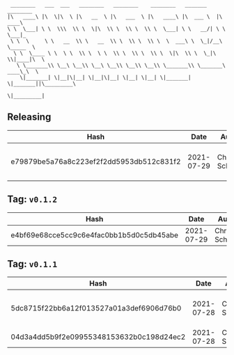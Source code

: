 ```
 ________   ___  ___   ________   ________    ________   _______    ________      
|\   ____\ |\  \|\  \ |\   __  \ |\   ___  \ |\   ____\ |\  ___ \  |\   ____\     
\ \  \___| \ \  \\\  \\ \  \|\  \\ \  \\ \  \\ \  \___| \ \   __/| \ \  \___|_    
 \ \  \     \ \   __  \\ \   __  \\ \  \\ \  \\ \  \  ___\ \  \_|/__\ \_____  \   
  \ \  \____ \ \  \ \  \\ \  \ \  \\ \  \\ \  \\ \  \|\  \\ \  \_|\ \\|____|\  \  
   \ \_______\\ \__\ \__\\ \__\ \__\\ \__\\ \__\\ \_______\\ \_______\ ____\_\  \ 
    \|_______| \|__|\|__| \|__|\|__| \|__| \|__| \|_______| \|_______||\_________\
                                                                      \|_________|
```

## Releasing
| Hash | Date | Author | Changes |
|------|------|--------|---------|
| e79879be5a76a8c223ef2f2dd5953db512c831f2 | 2021-07-29 | Chris Schubert | Package repository url updates |


 ## Tag: `v0.1.2`
| Hash | Date | Author | Changes |
|------|------|--------|---------|
| e4bf69e68cce5cc9c6e4fac0bb1b5d0c5db45abe | 2021-07-29 | Chris Schubert | Updates |


 ## Tag: `v0.1.1`
| Hash | Date | Author | Changes |
|------|------|--------|---------|
| 5dc8715f22bb6a12f013527a01a3def6906d76b0 | 2021-07-28 | Chris Schubert | Initializing organization repository for project. |
| 04d3a4dd5b9f2e09955348153632b0c198d24ec2 | 2021-07-28 | Chris Schubert | Added README.md |
